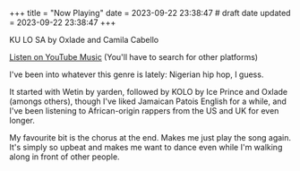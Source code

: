 +++
title = "Now Playing"
date = 2023-09-22 23:38:47 # draft date
updated = 2023-09-22 23:38:47
+++

KU LO SA by Oxlade and Camila Cabello

[Listen on YouTube Music](https://music.youtube.com/watch?v=kquPJC4cq7o)
(You'll have to search for other platforms)

I've been into whatever this genre is lately:
Nigerian hip hop, I guess.

It started with Wetin by yarden,
followed by KOLO by Ice Prince and Oxlade (amongs others),
though I've liked Jamaican Patois English for a while,
and I've been listening to African-origin rappers
from the US and UK for even longer.

My favourite bit is the chorus at the end.
Makes me just play the song again.
It's simply so upbeat and makes me want to dance
even while I'm walking along in front of other people.
